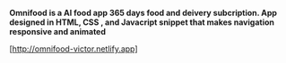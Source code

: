 **Omnifood is a AI food app 365 days food and deivery subcription.
App designed in HTML, CSS , and Javacript snippet that makes navigation responsive and animated**

[http://omnifood-victor.netlify.app]
